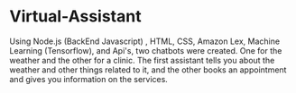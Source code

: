 # Virtual-Assistant
Using Node.js (BackEnd Javascript) , HTML, CSS, Amazon Lex, Machine Learning (Tensorflow), and Api's, two chatbots were created. One for the weather and the other for a clinic. The first assistant tells you about the weather and other things related to it, and the other books an appointment and gives you information on the services.
